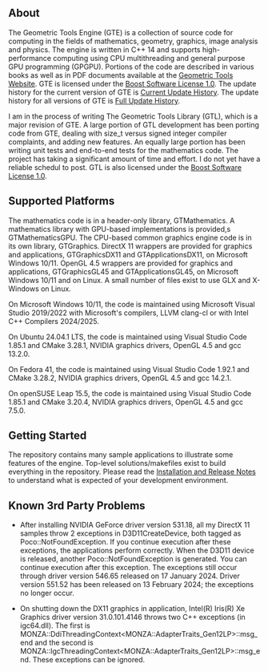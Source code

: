 ## About ##

The Geometric Tools Engine (GTE) is a collection of source code for computing
in the fields of mathematics, geometry, graphics, image analysis and physics.
The engine is written in C++ 14 and supports high-performance computing using
CPU multithreading and general purpose GPU programming (GPGPU). Portions of
the code are described in various books as well as in PDF documents available
at the
[Geometric Tools Website](https://www.geometrictools.com).
GTE is licensed under the
[Boost Software License 1.0](https://www.boost.org/LICENSE_1_0.txt).
The update history for the current version of GTE is
[Current Update History](https://www.geometrictools.com/Downloads/Gte7UpdateHistory.pdf).
The update history for all versions of GTE is [Full Update History](https://www.geometrictools.com/Downloads/GteFullUpdateHistory.pdf).

I am in the process of writing The Geometric Tools Library (GTL),
which is a major revision of GTE. A large portion of GTL development
has been porting code from GTE, dealing with size_t versus signed
integer compiler complaints, and adding new features. An equally
large portion has been writing unit tests and end-to-end tests for
the mathematics code. The project has taking a significant amount
of time and effort. I do not yet have a reliable schedul to post.
GTL is also licensed under the
[Boost Software License 1.0](https://www.boost.org/LICENSE_1_0.txt).

## Supported Platforms ##

The mathematics code is in a header-only library, GTMathematics. A
mathematics library with GPU-based implementations is provided,s
GTMathematicsGPU. The CPU-based common graphics engine code is in its
own library, GTGraphics. DirectX 11 wrappers are provided for graphics
and applications, GTGraphicsDX11 and GTApplicationsDX11, on Microsoft
Windows 10/11. OpenGL 4.5 wrappers are provided for graphics and
applications, GTGraphicsGL45 and GTApplicationsGL45, on Microsoft
Windows 10/11 and on Linux. A small number of files exist to use GLX
and X-Windows on Linux.

On Microsoft Windows 10/11, the code is maintained using Microsoft Visual
Studio 2019/2022 with Microsoft's compilers, LLVM clang-cl or with Intel C++
Compilers 2024/2025.

On Ubuntu 24.04.1 LTS, the code is maintained using Visual Studio Code
1.85.1 and CMake 3.28.1, NVIDIA graphics drivers, OpenGL 4.5 and
gcc 13.2.0.

On Fedora 41, the code is maintained using Visual Studio Code 1.92.1
and CMake 3.28.2, NVIDIA graphics drivers, OpenGL 4.5 and gcc 14.2.1.

On openSUSE Leap 15.5, the code is maintained using Visual Studio Code 1.85.1
and CMake 3.20.4, NVIDIA graphics drivers, OpenGL 4.5 and gcc 7.5.0.

## Getting Started ##

The repository contains many sample applications to illustrate some
features of the engine. Top-level solutions/makefiles exist to build
everything in the repository. Please read the
[Installation and Release Notes](https://github.com/davideberly/GeometricTools/blob/master/GTE/Gte7p2InstallationRelease.pdf)
to understand what is expected of your development environment.

## Known 3rd Party Problems ##

* After installing NVIDIA GeForce driver version 531.18, all my DirectX 11 samples
  throw 2 exceptions in D3D11CreateDevice, both tagged as Poco::NotFoundException.
  If you continue execution after these exceptions, the applications perform
  correctly. When the D3D11 device is released, another Poco::NotFoundException is
  generated. You can continue execution after this exception. The exceptions still
  occur through driver version 546.65 released on 17 January 2024. Driver version
  551.52 has been released on 13 February 2024; the exceptions no longer occur.
    
 * On shutting down the DX11 graphics in application, Intel(R) Iris(R) Xe Graphics
  driver version 31.0.101.4146 throws two C++ exceptions (in igc64.dll). The first is
  MONZA\::DdiThreadingContext&lt;MONZA::AdapterTraits_Gen12LP&gt;\::msg_end and the
  second is MONZA\::IgcThreadingContext&lt;MONZA::AdapterTraits_Gen12LP&gt;\::msg_end. These
  exceptions can be ignored.
